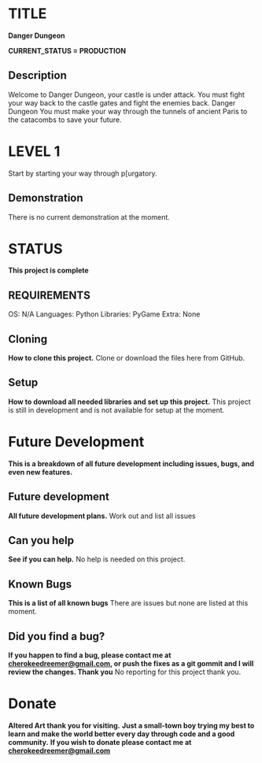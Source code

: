 # TITLE
**Danger Dungeon**

  **CURRENT_STATUS = PRODUCTION**
  
  ## Description
  Welcome to Danger Dungeon, your castle is under attack. 
  You must fight your way back to the castle gates and fight the enemies back.
  Danger Dungeon You must make your way through the tunnels of ancient Paris to the catacombs to save your future.
  
  # LEVEL 1
  Start by starting your way through p[urgatory.
  
  ## Demonstration
  There is no current demonstration at the moment.


# STATUS
**This project is complete**

  ## REQUIREMENTS
  OS: N/A
  Languages: Python
  Libraries: PyGame
  Extra: None

  ## Cloning
  **How to clone this project.**
  Clone or download the files here from GitHub.
  
  
  ## Setup
  **How to download all needed libraries and set up this project.**
  This project is still in development and is not available for setup at the moment.

# Future Development
**This is a breakdown of all future development including issues, bugs, and even new features.**

  ## Future development
  **All future development plans.**
  Work out and list all issues
  
  ## Can you help
  **See if you can help.**
  No help is needed on this project.

  ## Known Bugs
  **This is a list of all known bugs**
  There are issues but none are listed at this moment.
  
  ## Did you find a bug?
  **If you happen to find a bug, please contact me at cherokeedreemer@gmail.com, or push the fixes as a git gommit and I will review the changes. Thank you**
  No reporting for this project thank you.

# Donate
**Altered Art thank you for visiting.**
**Just a small-town boy trying my best to learn and make the world better every day through code and a good community.**
**If you wish to donate please contact me at cherokeedreemer@gmail.com**







